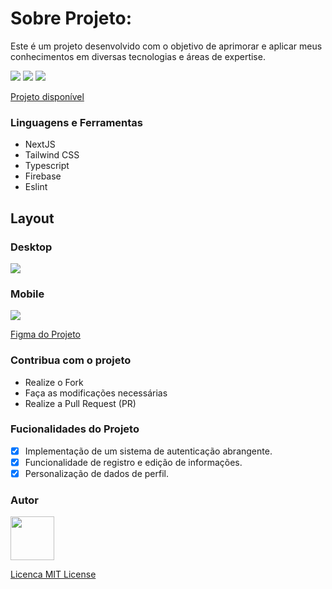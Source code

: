 # Sobre Projeto:

Este é um projeto desenvolvido com o objetivo de aprimorar e aplicar meus conhecimentos em diversas tecnologias e áreas de expertise.

<img src="https://img.shields.io/github/stars/jessicamedeirosp/PROJETO-CSS?style=social">
<img src="https://img.shields.io/github/issues-pr-raw/jessicamedeirosp/PROJETO-CSS?style=social">
<img src="https://img.shields.io/github/issues-closed/jessicamedeirosp/PROJETO-CSS?style=social">

[Projeto disponível](https://exercicio-crud-next.vercel.app/auth/login)

### Linguagens e Ferramentas

- NextJS
- Tailwind CSS
- Typescript
- Firebase
- Eslint

## Layout

### Desktop

<img src="https://placehold.co/400x200"/>

### Mobile

<img src="https://placehold.co/200x400" />

[Figma do Projeto](https://www.figma.com/file/bsb050U18MecwGjzh0O8RG/Cadastro-de-Usu%C3%A1rios?type=design&mode=design&t=9wX6oyKoyegQMAaS-1)

### Contribua com o projeto

- Realize o Fork
- Faça as modificações necessárias
- Realize a Pull Request (PR)

### Fucionalidades do Projeto

- [x] Implementação de um sistema de autenticação abrangente.
- [x] Funcionalidade de registro e edição de informações.
- [x] Personalização de dados de perfil.

### Autor

<a href="https://github.com/diogofrr">
<img src="https://avatars.githubusercontent.com/u/104373811?s=400&v=4" width="70px" />
</a>

[Licenca MIT License](http://creativecommons.org/licenses/by)